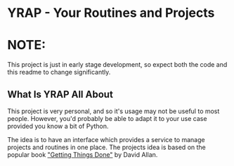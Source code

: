 # YRAP - Your Routines and Projects

# NOTE:

This project is just in early stage development, so expect both the code and this readme to change
significantly.

## What Is YRAP All About

This project is very personal, and so it's usage may not be useful to most people.  However,
you'd probably be able to adapt it to your use case provided you know a bit of Python.

The idea is to have an interface which provides a service to manage projects and routines
in one place.  The projects idea is based on the popular book ["Getting Things Done"][GTD] by
David Allan.


[GTD]: https://gettingthingsdone.com/